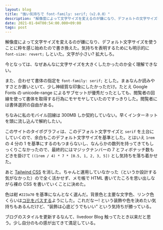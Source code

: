 ```yaml
---
layout: blog
title: "強い気持ちで font-family: serif;（v2.0.0）"
description: "解像度によって文字サイズを変えるのが嫌になり、デフォルトの文字サイズを使うのが粋な気がしたので書き換えた。気持ちを表明するためにも明示的に font-size: revert; しといた。"
date: 2021-01-04T00:54:00.000+09:00
tags: post
---
```


解像度によって文字サイズを変えるのが嫌になり、デフォルト文字サイズを使うことに粋を感じ始めたので書き換えた。気持ちを表明するためにも明示的に `font-size: revert;` しといた。文字が小さい? 拡大しろ。

今となっては、なぜあんなに文字サイズを大きくしたかったのか全く理解できない。

また、合わせて書体の指定を `font-family: serif;` とした。まぁなんか読みやすさとか置いといて、少し神経質な印象にしたかっただけ。たとえ Google Fonts の unicode-range によるサブセットが優秀だったとしても、閲覧者の回線を使って書体を取得する行為にモヤモヤしていたのですっきりした。閲覧者には書体選択の自由がある。

ちなみに私のモバイル回線は 300MB しか契約していない。早くインターネットを頭に流し込んで解約したい。

このサイトのタイポグラフィは、このデフォルト文字サイズと `serif` を土台にしていくので、余白もこのデフォルト文字サイズを基準とした。とはいえ `1rem` の 4 分の 1 を基準にするのもつまらないし、なんらかの数列を持ってきてもしっくりこなかったので、最終的にはマジックナンバーの 7 とフィボナッチ数もどきを掛けて `((1rem / 4) * 7 * [0.5, 1, 2, 3, 5])` とし気持ちを落ち着かせた。

あと [Tailwind CSS](https://tailwindcss.com/) を消した。ちゃんと運用していなかった（というか設計する気がなかった）ので全く活かせず、メモ帳で HTML 書いてたころを思い出しながら裸の CSS を書いていくことに決めた。

色は紺 `#223a70` を基準になんとなく選んだ。背景色と主要な文字色、リンク色くらいは[コ比をパスする](https://contrast-triangle.com/?bgColor=%23eaedf6&linkColor=%23375eb5&textColor=%230a1221)ようにした。これだなー! という装飾や色を決めたい気持ちもあるんだけど、“装飾は心底どうでもいい” という気持ちが勝っている。

ブログのスタイルを更新するなんて、livedoor Blog 触ってたとき以来だと思う。少し自分のもの感が出てきて満足している。
